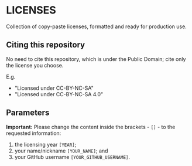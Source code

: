 # LICENSES

Collection of copy-paste licenses, formatted and ready for production use. 

## Citing this repository
No need to cite this repository, which is under the Public Domain; cite only the license you choose.

E.g.

- "Licensed under CC-BY-NC-SA"
- "Licensed under CC-BY-NC-SA 4.0"

## Parameters

**Important:** Please change the content inside the brackets - `[]` - to the requested information:

1. the licensing year `[YEAR]`;
2. your name/nickname `[YOUR_NAME]`; and
3. your GitHub username `[YOUR_GITHUB_USERNAME]`.
